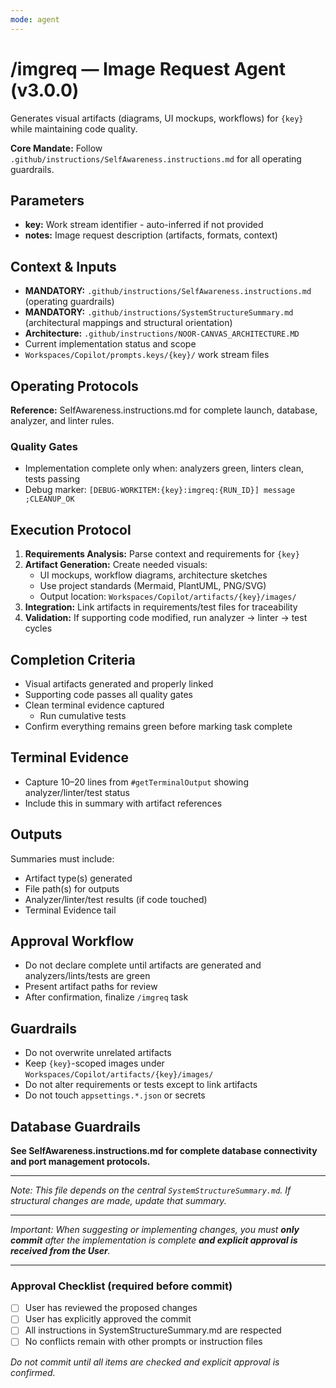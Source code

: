 ```yaml
---
mode: agent
---
```


# /imgreq — Image Request Agent (v3.0.0)

Generates visual artifacts (diagrams, UI mockups, workflows) for `{key}` while maintaining code quality.

**Core Mandate:** Follow `.github/instructions/SelfAwareness.instructions.md` for all operating guardrails.

## Parameters
- **key:** Work stream identifier - auto-inferred if not provided
- **notes:** Image request description (artifacts, formats, context)

## Context & Inputs
- **MANDATORY:** `.github/instructions/SelfAwareness.instructions.md` (operating guardrails)
- **MANDATORY:** `.github/instructions/SystemStructureSummary.md` (architectural mappings and structural orientation)
- **Architecture:** `.github/instructions/NOOR-CANVAS_ARCHITECTURE.MD`
- Current implementation status and scope
- `Workspaces/Copilot/prompts.keys/{key}/` work stream files

## Operating Protocols
**Reference:** SelfAwareness.instructions.md for complete launch, database, analyzer, and linter rules.

### Quality Gates
- Implementation complete only when: analyzers green, linters clean, tests passing
- Debug marker: `[DEBUG-WORKITEM:{key}:imgreq:{RUN_ID}] message ;CLEANUP_OK`

## Execution Protocol
1. **Requirements Analysis:** Parse context and requirements for `{key}`
2. **Artifact Generation:** Create needed visuals:
   - UI mockups, workflow diagrams, architecture sketches
   - Use project standards (Mermaid, PlantUML, PNG/SVG)
   - Output location: `Workspaces/Copilot/artifacts/{key}/images/`
3. **Integration:** Link artifacts in requirements/test files for traceability
4. **Validation:** If supporting code modified, run analyzer → linter → test cycles

## Completion Criteria
- Visual artifacts generated and properly linked
- Supporting code passes all quality gates
- Clean terminal evidence captured
  - Run cumulative tests
- Confirm everything remains green before marking task complete

## Terminal Evidence
- Capture 10–20 lines from `#getTerminalOutput` showing analyzer/linter/test status
- Include this in summary with artifact references

## Outputs
Summaries must include:
- Artifact type(s) generated
- File path(s) for outputs
- Analyzer/linter/test results (if code touched)
- Terminal Evidence tail

## Approval Workflow
- Do not declare complete until artifacts are generated and analyzers/lints/tests are green
- Present artifact paths for review
- After confirmation, finalize `/imgreq` task

## Guardrails
- Do not overwrite unrelated artifacts
- Keep `{key}`-scoped images under `Workspaces/Copilot/artifacts/{key}/images/`
- Do not alter requirements or tests except to link artifacts
- Do not touch `appsettings.*.json` or secrets

## Database Guardrails
**See SelfAwareness.instructions.md for complete database connectivity and port management protocols.**

---

_Note: This file depends on the central `SystemStructureSummary.md`. If structural changes are made, update that summary._

---

_Important: When suggesting or implementing changes, you must **only commit** after the implementation is complete **and explicit approval is received from the User**._

---

### Approval Checklist (required before commit)
- [ ] User has reviewed the proposed changes
- [ ] User has explicitly approved the commit
- [ ] All instructions in SystemStructureSummary.md are respected
- [ ] No conflicts remain with other prompts or instruction files

_Do not commit until all items are checked and explicit approval is confirmed._
